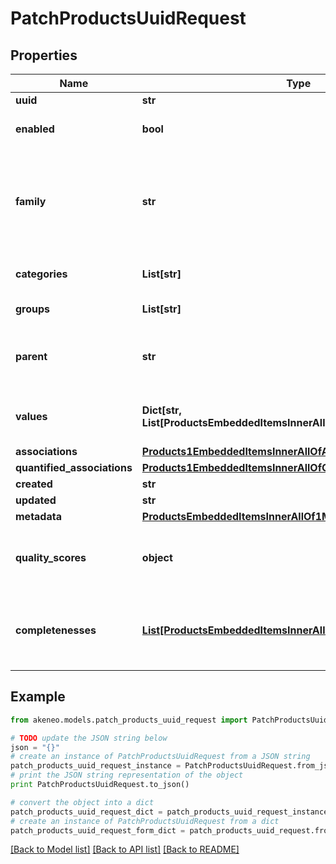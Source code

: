 # PatchProductsUuidRequest


## Properties
Name | Type | Description | Notes
------------ | ------------- | ------------- | -------------
**uuid** | **str** | Product uuid | 
**enabled** | **bool** | Whether the product is enabled | [optional] [default to True]
**family** | **str** | &lt;a href&#x3D;&#39;api-reference.html#Family&#39;&gt;Family&lt;/a&gt; code from which the product inherits its attributes and attributes requirements. | [optional] [default to 'null only in the case of a non variant product']
**categories** | **List[str]** | Codes of the &lt;a href&#x3D;&#39;api-reference.html#Category&#39;&gt;categories&lt;/a&gt; in which the product is classified | [optional] 
**groups** | **List[str]** | Codes of the groups to which the product belong | [optional] 
**parent** | **str** | Code of the parent &lt;a href&#x3D;&#39;api-reference.html#Productmodel&#39;&gt;product model&lt;/a&gt; when the product is a variant (only available since the 2.0). This parent can be modified since the 2.3. | [optional] [default to 'null']
**values** | **Dict[str, List[ProductsEmbeddedItemsInnerAllOf1ValuesValueInner]]** | Product attributes values, see &lt;a href&#x3D;&#39;/concepts/products.html#focus-on-the-product-values&#39;&gt;Product values&lt;/a&gt; section for more details | [optional] 
**associations** | [**Products1EmbeddedItemsInnerAllOfAssociations**](Products1EmbeddedItemsInnerAllOfAssociations.md) |  | [optional] 
**quantified_associations** | [**Products1EmbeddedItemsInnerAllOfQuantifiedAssociations**](Products1EmbeddedItemsInnerAllOfQuantifiedAssociations.md) |  | [optional] 
**created** | **str** | Date of creation | [optional] 
**updated** | **str** | Date of the last update | [optional] 
**metadata** | [**ProductsEmbeddedItemsInnerAllOf1Metadata**](ProductsEmbeddedItemsInnerAllOf1Metadata.md) |  | [optional] 
**quality_scores** | **object** | Product quality scores for each channel/locale combination (only available since the 5.0 and when the \&quot;with_quality_scores\&quot; query parameter is set to \&quot;true\&quot;) | [optional] 
**completenesses** | [**List[ProductsEmbeddedItemsInnerAllOf1CompletenessesInner]**](ProductsEmbeddedItemsInnerAllOf1CompletenessesInner.md) | Product completenesses for each channel/locale combination (only available since the 7.0 version, and when the \&quot;with_completenesses\&quot; query parameter is set to \&quot;true\&quot;) | [optional] 

## Example

```python
from akeneo.models.patch_products_uuid_request import PatchProductsUuidRequest

# TODO update the JSON string below
json = "{}"
# create an instance of PatchProductsUuidRequest from a JSON string
patch_products_uuid_request_instance = PatchProductsUuidRequest.from_json(json)
# print the JSON string representation of the object
print PatchProductsUuidRequest.to_json()

# convert the object into a dict
patch_products_uuid_request_dict = patch_products_uuid_request_instance.to_dict()
# create an instance of PatchProductsUuidRequest from a dict
patch_products_uuid_request_form_dict = patch_products_uuid_request.from_dict(patch_products_uuid_request_dict)
```
[[Back to Model list]](../README.md#documentation-for-models) [[Back to API list]](../README.md#documentation-for-api-endpoints) [[Back to README]](../README.md)


